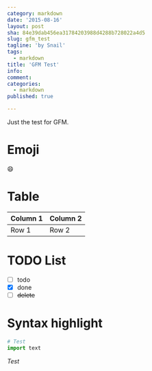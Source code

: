 ```yaml
---
category: markdown
date: '2015-08-16'
layout: post
sha: 84e39dab456ea31784203988d4288b728022a4d5
slug: gfm_test
tagline: 'by Snail'
tags:
  - markdown
title: 'GFM Test'
info: 
comment: 
categories:
  - markdown
published: true

---
```



Just the test for GFM.

<!--more-->

# Emoji

:smile:

# Table

| Column 1 | Column 2 |
| -------- | -------- |
| Row 1    | Row 2    |

# TODO List

 - [ ] todo
 - [x] done
 - [ ] ~~delete~~
 
 # Syntax highlight
 
 ```python
 # Test
 import text
 ```

*Test*
